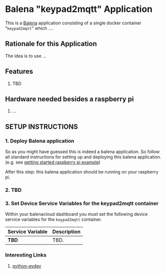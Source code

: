 # Balena "keypad2mqtt" Application

This is a [Balena](https://www.balena.io/) application consisting of a single docker container "`keypad2mqtt`"
which ....

## Rationale for this Application

The idea is to use ...

## Features

1. TBD

## Hardware needed besides a raspberry pi

1. ...

## SETUP INSTRUCTIONS

### 1. Deploy Balena application

So as you might have guessed this is indeed a balena application.  So follow all standard instructions for setting up and deploying this balena application. (e.g. see [getting started raspberry pi example](https://www.balena.io/docs/learn/getting-started/raspberrypi3/nodejs/))

After this step: this balena application should be running on your raspberry pi.

### 2. TBD

### 3. Set Device Service Variables for the keypad2mqtt container

Within your balenacloud dashboard you must set the following device service variables for the `keypad2mqtt` container.

| Service Variable         | Description                                  |
|------------------------- | ---------------------------------------------|
| **TBD**    |  TBD. |

### Interesting Links

1. [python-evdev](https://python-evdev.readthedocs.io/en/latest/)
